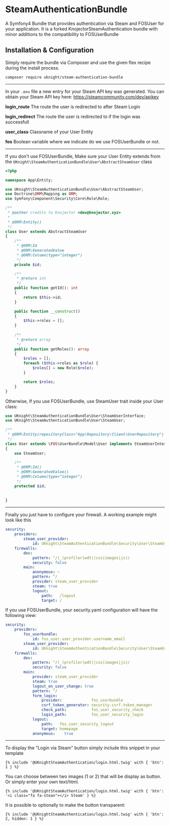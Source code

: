 
# SteamAuthenticationBundle
A Symfony4 Bundle that provides authentication via Steam and FOSUser for your application.
It is a forked KnojectorSteamAuthentication bundle with minor additions to the compatibility to FOSUserBundle

## Installation & Configuration

Simply require the bundle via Composer and use the given flex recipe during the install process.

`composer require uknight/steam-authentication-bundle`

----------
In your `.env`  file a new entry for your Steam API key was generated. You can obtain your Steam API key here: https://steamcommunity.com/dev/apikey

**login_route** The route the user is redirected to after Steam Login

**login_redirect** The route the user is redirected to if the login was successfull

**user_class** Classname of your User Entity

**fos** Boolean variable where we indicate do we use FOSUserBundle or not.

----------
If you don't use FOSUserBundle, Make sure your User Entity extends from the `UKnight\SteamAuthenticationBundle\User\AbstractSteamUser` class
```php
<?php

namespace App\Entity;

use UKnight\SteamAuthenticationBundle\User\AbstractSteamUser;
use Doctrine\ORM\Mapping as ORM;
use Symfony\Component\Security\Core\Role\Role;

/**
 * @author credits to Knojector <dev@knojector.xyz>
 *
 * @ORM\Entity()
 */
class User extends AbstractSteamUser
{
    /**
     * @ORM\Id
     * @ORM\GeneratedValue
     * @ORM\Column(type="integer")
     */
    private $id;

    /**
     * @return int
     */
    public function getId(): int
    {
        return $this->id;
    }

    public function __construct()
    {
        $this->roles = [];
    }
    
    /**
     * @return array
     */
    public function getRoles(): array
    {
        $roles = [];
        foreach ($this->roles as $role) {
            $roles[] = new Role($role);
        }

        return $roles;
    }
}
```

Otherwise, If you use FOSUserBundle, use SteamUser trait inside your User class:

```php
use UKnight\SteamAuthenticationBundle\User\SteamUserInterface;
use UKnight\SteamAuthenticationBundle\User\SteamUser;

/**
 * @ORM\Entity(repositoryClass="App\Repository\Client\UserRepository")
 */
class User extends \FOS\UserBundle\Model\User implements SteamUserInterface
{
    use SteamUser;

    /**
     * @ORM\Id()
     * @ORM\GeneratedValue()
     * @ORM\Column(type="integer")
     */
    protected $id;
    
    
}

```


----------

Finally you just have to configure your firewall. A working example might look like this
```yaml
security:
    providers:
        steam_user_provider:
            id: UKnight\SteamAuthenticationBundle\Security\User\SteamUserProvider
    firewalls:
        dev:
            pattern: ^/(_(profiler|wdt)|css|images|js)/
            security: false
        main:
            anonymous: ~
            pattern: ^/
            provider: steam_user_provider
            steam: true
            logout:
                path:   /logout
                target: /

```

If you use FOSUserBundle, your security.yaml configuration will have the following view:

```yaml
security:
    providers:
        fos_userbundle:
            id: fos_user.user_provider.username_email
        steam_user_provider:
            id: UKnight\SteamAuthenticationBundle\Security\User\SteamUserProvider
    firewalls:
        dev:
            pattern: ^/(_(profiler|wdt)|css|images|js)/
            security: false
        main:
            provider: steam_user_provider
            steam: true
            logout_on_user_change: true
            pattern: ^/
            form_login:
                provider:             fos_userbundle
                csrf_token_generator: security.csrf.token_manager
                check_path:           fos_user_security_check
                login_path:           fos_user_security_login
            logout:
                path:   fos_user_security_logout
                target: homepage
            anonymous:    true
```

----------

To display the "Login via Steam" button simply include this snippet in your template
```twig
{% include '@UKnightSteamAuthentication/login.html.twig' with { 'btn': 1 } %}
```
You can choose between two images (1 or 2) that will be display as button. Or simply enter your own text/html.
```twig
{% include '@UKnightSteamAuthentication/login.html.twig' with { 'btn': '<i class="fa fa-stean"></i> Steam' } %}
```
It is possible to optionally to make the button transparent:
```twig
{% include '@UKnightSteamAuthentication/login.html.twig' with { 'btn': 2, hidden: 1 } %}
```